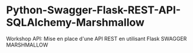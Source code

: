 # Python-Swagger-Flask-REST-API-SQLAlchemy-Marshmallow
Workshop API: Mise en place d'une API REST en utilisant Flask SWAGGER MARSHMALLOW

